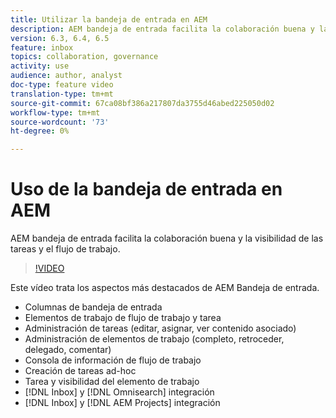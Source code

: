 ```yaml
---
title: Utilizar la bandeja de entrada en AEM
description: AEM bandeja de entrada facilita la colaboración buena y la visibilidad de las tareas y el flujo de trabajo.
version: 6.3, 6.4, 6.5
feature: inbox
topics: collaboration, governance
activity: use
audience: author, analyst
doc-type: feature video
translation-type: tm+mt
source-git-commit: 67ca08bf386a217807da3755d46abed225050d02
workflow-type: tm+mt
source-wordcount: '73'
ht-degree: 0%

---
```



# Uso de la bandeja de entrada en AEM

AEM bandeja de entrada facilita la colaboración buena y la visibilidad de las tareas y el flujo de trabajo.

>[!VIDEO](https://video.tv.adobe.com/v/16827/?quality=12&learn=on)

Este vídeo trata los aspectos más destacados de AEM Bandeja de entrada.

* Columnas de bandeja de entrada
* Elementos de trabajo de flujo de trabajo y tarea
* Administración de tareas (editar, asignar, ver contenido asociado)
* Administración de elementos de trabajo (completo, retroceder, delegado, comentar)
* Consola de información de flujo de trabajo
* Creación de tareas ad-hoc
* Tarea y visibilidad del elemento de trabajo
* [!DNL Inbox] y [!DNL Omnisearch] integración
* [!DNL Inbox] y [!DNL AEM Projects] integración
